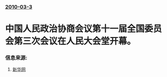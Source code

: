 ### [2010-03-3](/news/2010/03/3/index.md)

##### 
#  中国人民政治协商会议第十一届全国委员会第三次会议在人民大会堂开幕。




### 信息来源:

1. [新华网](http://news.xinhuanet.com/politics/2010-03/03/content_13090441.htm)
